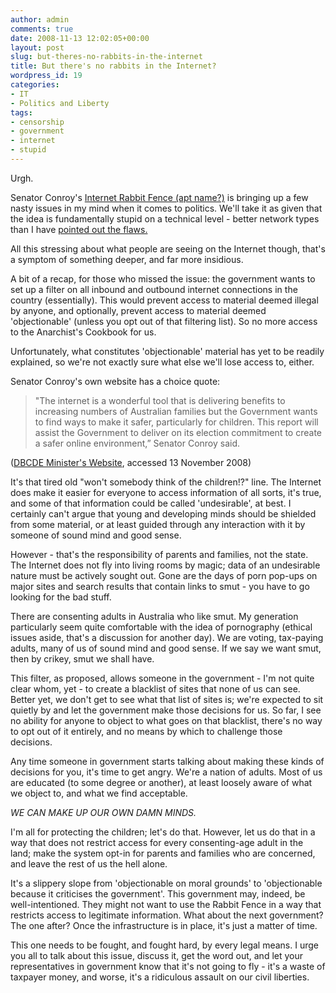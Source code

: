 ```yaml
---
author: admin
comments: true
date: 2008-11-13 12:02:05+00:00
layout: post
slug: but-theres-no-rabbits-in-the-internet
title: But there's no rabbits in the Internet?
wordpress_id: 19
categories:
- IT
- Politics and Liberty
tags:
- censorship
- government
- internet
- stupid
---
```


Urgh.

Senator Conroy's [Internet Rabbit Fence (apt name?)](http://www.australianit.news.com.au/story/0,27574,24641171-15306,00.html) is bringing up a few nasty issues in my mind when it comes to politics. We'll take it as given that the idea is fundamentally stupid on a technical level - better network types than I have [pointed out the flaws.](http://www.news.com.au/couriermail/story/0,23739,24567413-8362,00.html)

All this stressing about what people are seeing on the Internet though, that's a symptom of something deeper, and far more insidious.

A bit of a recap, for those who missed the issue: the government wants to set up a filter on all inbound and outbound internet connections in the country (essentially). This would prevent access to material deemed illegal by anyone, and optionally, prevent access to material deemed 'objectionable' (unless you opt out of that filtering list). So no more access to the Anarchist's Cookbook for us.

Unfortunately, what constitutes 'objectionable' material has yet to be readily explained, so we're not exactly sure what else we'll lose access to, either.

Senator Conroy's own website has a choice quote:


> "The internet is a wonderful tool that is delivering benefits to increasing numbers of Australian families but the Government wants to find ways to make it safer, particularly for children. This report will assist the Government to deliver on its election commitment to create a safer online environment,” Senator Conroy said.

([DBCDE Minister's Website](http://www.minister.dbcde.gov.au/media/media_releases/2008/060), accessed 13 November 2008)


It's that tired old "won't somebody think of the children!?" line. The Internet does make it easier for everyone to access information of all sorts, it's true, and some of that information could be called 'undesirable', at best. I certainly can't argue that young and developing minds should be shielded from some material, or at least guided through any interaction with it by someone of sound mind and good sense.

However - that's the responsibility of parents and families, not the state. The Internet does not fly into living rooms by magic; data of an undesirable nature must be actively sought out. Gone are the days of porn pop-ups on major sites and search results that contain links to smut - you have to go looking for the bad stuff.

There are consenting adults in Australia who like smut. My generation particularly seem quite comfortable with the idea of pornography (ethical issues aside, that's a discussion for another day). We are voting, tax-paying adults, many of us of sound mind and good sense. If we say we want smut, then by crikey, smut we shall have.

This filter, as proposed, allows someone in the government - I'm not quite clear whom, yet - to create a blacklist of sites that none of us can see. Better yet, we don't get to see what that list of sites is; we're expected to sit quietly by and let the government make those decisions for us. So far, I see no ability for anyone to object to what goes on that blacklist, there's no way to opt out of it entirely, and no means by which to challenge those decisions.

Any time someone in government starts talking about making these kinds of decisions for you, it's time to get angry. We're a nation of adults. Most of us are educated (to some degree or another), at least loosely aware of what we object to, and what we find acceptable.

_WE CAN MAKE UP OUR OWN DAMN MINDS._

I'm all for protecting the children; let's do that. However, let us do that in a way that does not restrict access for every consenting-age adult in the land; make the system opt-in for parents and families who are concerned, and leave the rest of us the hell alone.

It's a slippery slope from 'objectionable on moral grounds' to 'objectionable because it criticises the government'. This government may, indeed, be well-intentioned. They might not want to use the Rabbit Fence in a way that restricts access to legitimate information. What about the next government? The one after? Once the infrastructure is in place, it's just a matter of time.

This one needs to be fought, and fought hard, by every legal means. I urge you all to talk about this issue, discuss it, get the word out, and let your representatives in government know that it's not going to fly - it's a waste of taxpayer money, and worse, it's a ridiculous assault on our civil liberties.
